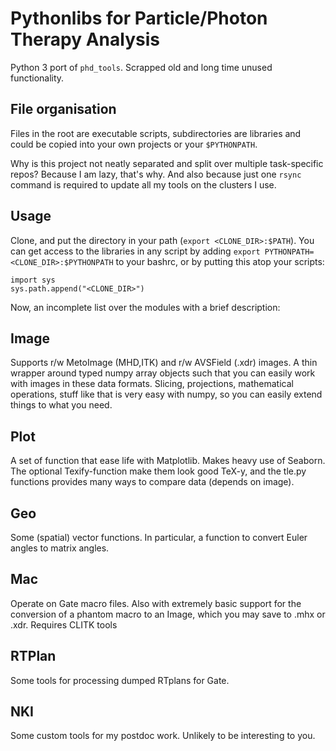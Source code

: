 Pythonlibs for Particle/Photon Therapy Analysis
===============================================

Python 3 port of `phd_tools`. Scrapped old and long time unused functionality.

File organisation
-----------------

Files in the root are executable scripts, subdirectories are libraries and could be copied into your own projects or your `$PYTHONPATH`.

Why is this project not neatly separated and split over multiple task-specific repos? Because I am lazy, that's why. And also because just one `rsync` command is required to update all my tools on the clusters I use.

Usage
-----
Clone, and put the directory in your path (`export <CLONE_DIR>:$PATH`). You can get access to the libraries in any script by adding `export PYTHONPATH=<CLONE_DIR>:$PYTHONPATH` to your bashrc, or by putting this atop your scripts:

	import sys
	sys.path.append("<CLONE_DIR>")

Now, an incomplete list over the modules with a brief description:

Image
-----

Supports r/w MetoImage (MHD,ITK) and r/w AVSField (.xdr) images. A thin wrapper around typed numpy array objects such that you can easily work with images in these data formats. Slicing, projections, mathematical operations, stuff like that is very easy with numpy, so you can easily extend things to what you need.

Plot
----

A set of function that ease life with Matplotlib. Makes heavy use of Seaborn. The optional Texify-function make them look good TeX-y, and the tle.py functions provides many ways to compare data (depends on image).

Geo
---

Some (spatial) vector functions. In particular, a function to convert Euler angles to matrix angles.

Mac
---

Operate on Gate macro files. Also with extremely basic support for the conversion of a phantom macro to an Image, which you may save to .mhx or .xdr. Requires CLITK tools

RTPlan
---

Some tools for processing dumped RTplans for Gate.

NKI
---

Some custom tools for my postdoc work. Unlikely to be interesting to you.
